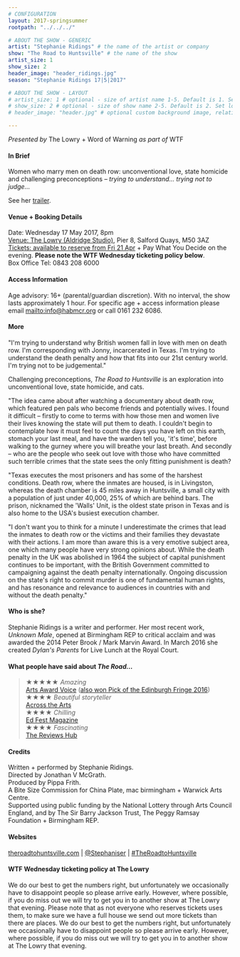 ```yaml
---
# CONFIGURATION
layout: 2017-springsummer
rootpath: "../../../"

# ABOUT THE SHOW - GENERIC
artist: "Stephanie Ridings" # the name of the artist or company
show: "The Road to Huntsville" # the name of the show
artist_size: 1
show_size: 2
header_image: "header_ridings.jpg"    
season: "Stephanie Ridings 17|5|2017"

# ABOUT THE SHOW - LAYOUT
# artist_size: 1 # optional - size of artist name 1-5. Default is 1. Set longer names to lower values
# show_size: 2 # optional - size of show name 2-5. Default is 2. Set longer names to lower values
# header_image: "header.jpg" # optional custom background image, relative to current page

---
```

*Presented by* The Lowry + Word of Warning *as part of* WTF          
         
#### In Brief      
Women who marry men on death row: unconventional love, state homicide and challenging preconceptions – *trying to understand… trying not to judge…*         
          
See her <a href="http://vimeo.com/172586727" target="_blank">trailer</a>.        
         
#### Venue + Booking Details    
Date: Wednesday 17 May 2017, 8pm          
<a href="http://www.thelowry.com/plan-your-visit/getting-here" target="_blank">Venue: The Lowry (Aldridge Studio)</a>, Pier 8, Salford Quays, M50 3AZ         
<a href="http://www.thelowry.com/events/the-road-to-huntsville" target="_blank">Tickets: available to reserve from Fri 21 Apr</a> + Pay What You Decide on the evening. **Please note the WTF Wednesday ticketing policy below**.          
Box Office Tel: 0843 208 6000          
          
#### Access Information        
Age advisory: 16+ (parental/guardian discretion). With no interval, the show lasts approximately 1 hour. For specific age + access information please email <mailto:info@habmcr.org> or call 0161 232 6086.     
             
#### More         
"I'm trying to understand why British women fall in love with men on death row. I'm corresponding with Jonny, incarcerated in Texas. I'm trying to understand the death penalty and how that fits into our 21st century world. I'm trying not to be judgemental."        
        
Challenging preconceptions, *The Road to Huntsville* is an exploration into unconventional love, state homicide, and cats.              
        
"The idea came about after watching a documentary about death row, which featured pen pals who become friends and potentially wives. I found it difficult – firstly to come to terms with how those men and women live their lives knowing the state will put them to death. I couldn't begin to contemplate how it must feel to count the days you have left on this earth, stomach your last meal, and have the warden tell you, 'it's time', before walking to the gurney where you will breathe your last breath. And secondly – who are the people who seek out love with those who have committed such terrible crimes that the state sees the only fitting punishment is death?        
        
"Texas executes the most prisoners and has some of the harshest conditions. Death row, where the inmates are housed, is in Livingston, whereas the death chamber is 45 miles away in Huntsville, a small city with a population of just under 40,000, 25% of which are behind bars. The prison, nicknamed the 'Walls' Unit, is the oldest state prison in Texas and is also home to the USA's busiest execution chamber.        
        
"I don't want you to think for a minute I underestimate the crimes that lead the inmates to death row or the victims and their families they devastate with their actions. I am more than aware this is a very emotive subject area, one which many people have very strong opinions about. While the death penalty in the UK was abolished in 1964 the subject of capital punishment continues to be important, with the British Government committed to campaigning against the death penalty internationally. Ongoing discussion on the state's right to commit murder is one of fundamental human rights, and has resonance and relevance to audiences in countries with and without the death penalty."             
          
#### Who is she?          
Stephanie Ridings is a writer and performer. Her most recent work, *Unknown Male*, opened at Birmingham REP to critical acclaim and was awarded the 2014 Peter Brook / Mark Marvin Award. In March 2016 she created *Dylan's Parents* for Live Lunch at the Royal Court.       
        
#### What people have said about *The Road…*         
>★★★★★ *Amazing*<br><a href="http://www.artsawardvoice.com/magazine/reviews/the-road-to-huntsville" target="_blank">Arts Award Voice</a> (<a href="http://www.artsawardvoice.com/magazine/articles/voices-pick-of-the-edinburgh-fringe-2016" target="_blank">also won Pick of the Edinburgh Fringe 2016</a>)<br>★★★★ *Beautiful storyteller*<br>
<a href="http://www.acrossthearts.co.uk/news/artsblog/festival-reviews-briefs-and-the-road-to-huntsville" target="_blank">Across the Arts</a><br>★★★★ *Chilling*<br><a href="http://www.edfestmag.com/the-road-to-huntsville-2" target="_blank">Ed Fest Magazine</a><br>★★★★ *Fascinating*<br><a href="http://www.thereviewshub.com/the-road-to-huntsville-summerhall-edinburgh" target="_blank">The Reviews Hub</a>        
        
#### Credits          
Written + performed by Stephanie Ridings.<br>Directed by Jonathan V McGrath.<br>Produced by Pippa Frith.<br>A Bite Size Commission for China Plate, mac birmingham + Warwick Arts Centre.<br>Supported using public funding by the National Lottery through Arts Council England, and by The Sir Barry Jackson Trust, The Peggy Ramsay Foundation + Birmingham REP.          
        
#### Websites          
<a href="http://www.theroadtohuntsville.com" target="_blank">theroadtohuntsville.com</a> | <a href="http://twitter.com/Stephaniser" target="_blank">@Stephaniser</a> | <a href="http://twitter.com/hashtag/TheRoadtoHuntsville" target="_blank">#TheRoadtoHuntsville</a>

#### WTF Wednesday ticketing policy at The Lowry         
We do our best to get the numbers right, but unfortunately we occasionally have to disappoint people so please arrive early. However, where possible, if you do miss out we will try to get you in to another show at The Lowry that evening. Please note that as not everyone who reserves tickets uses them, to make sure we have a full house we send out more tickets than there are places. We do our best to get the numbers right, but unfortunately we occasionally have to disappoint people so please arrive early. However, where possible, if you do miss out we will try to get you in to another show at The Lowry that evening.

